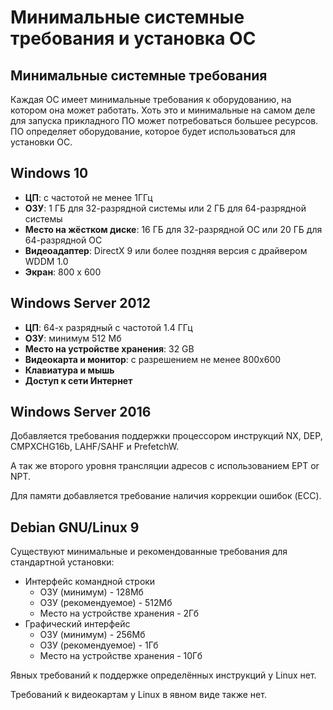 # Минимальные системные требования и установка ОС

## Минимальные системные требования

Каждая ОС имеет минимальные требования к оборудованию, на котором она может работать. 
Хоть это и минимальные на самом деле для запуска прикладного ПО может потребоваться большее ресурсов. 
ПО определяет оборудование, которое будет использоваться для установки ОС.

## Windows 10

- **ЦП**: с частотой не менее 1ГГц
- **ОЗУ**: 1 ГБ для 32-разрядной системы или 2 ГБ для 64-разрядной системы
- **Место на жёстком диске**: 16 ГБ для 32-разрядной ОС или 20 ГБ для 64-разрядной ОС
- **Видеоадаптер**: DirectX 9 или более поздняя версия с драйвером WDDM 1.0
- **Экран**: 800 x 600

## Windows Server 2012 

- **ЦП**: 64-х разрядный с частотой 1.4 ГГц
- **ОЗУ**: минимум 512 Мб
- **Место на устройстве хранения**: 32 GB
- **Видеокарта и монитор**: с разрешением не менее 800х600
- **Клавиатура и мышь**
- **Доступ к сети Интернет**

## Windows Server 2016

Добавляется требования поддержки процессором инструкций NX, DEP, CMPXCHG16b, LAHF/SAHF и PrefetchW. 

А так же второго уровня трансляции адресов с использованием EPT or NPT. 

Для памяти добавляется требование наличия коррекции ошибок (ECC).

## Debian GNU/Linux 9

Существуют минимальные и рекомендованные требования для стандартной установки:

* Интерфейс командной строки
  - ОЗУ (минимум) - 128Мб
  - ОЗУ (рекомендуемое) - 512Мб
  - Место на устройстве хранения - 2Гб
* Графический интерфейс
  - ОЗУ (минимум) - 256Мб
  - ОЗУ (рекомендуемое) - 1Гб
  - Место на устройстве хранения - 10Гб
  
Явных требований к поддержке определённых инструкций у Linux нет.

Требований к видеокартам у Linux в явном виде также нет.
